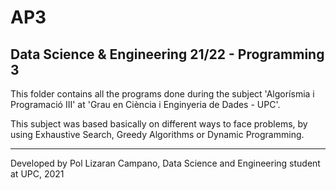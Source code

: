 # AP3
## Data Science & Engineering 21/22 - Programming 3

This folder contains all the programs done during the subject 'Algorísmia i Programació III' at 'Grau en Ciència i Enginyeria de Dades - UPC'.

This subject was based basically on different ways to face problems, by using Exhaustive Search, Greedy Algorithms or Dynamic Programming.

- - -

Developed by Pol Lizaran Campano, Data Science and Engineering student at UPC, 2021
